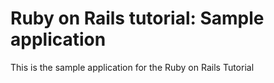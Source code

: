 # Ruby on Rails tutorial: Sample application

This is the sample application for the Ruby on Rails Tutorial